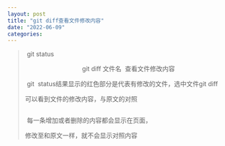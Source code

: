 ```yaml
---
layout: post
title: "git diff查看文件修改内容"
date: "2022-06-09"
categories: 
---
```

<blockquote> 
<p> git status</p> 
<p style="text-align:center;">git diff 文件名  查看文件修改内容<img alt="" src="https://img-blog.csdnimg.cn/da145468c69a4c95afa25d00deee9ea5.png?x-oss-process=image/watermark,type_d3F5LXplbmhlaQ,shadow_50,text_Q1NETiBA6K645aKo44Gu5bCP6J206J22,size_20,color_FFFFFF,t_70,g_se,x_16"></p> 
<p> git  status结果显示的红色部分是代表有修改的文件，选中文件git diff</p> 
<p>可以看到文件的修改内容，与原文的对照</p> 
<p style="text-align:center;"><img alt="" src="https://img-blog.csdnimg.cn/c8c56f1521b0435d891b36ee7a453780.png?x-oss-process=image/watermark,type_d3F5LXplbmhlaQ,shadow_50,text_Q1NETiBA6K645aKo44Gu5bCP6J206J22,size_20,color_FFFFFF,t_70,g_se,x_16"></p> 
<p> 每一条增加或者删除的内容都会显示在页面，</p> 
<p>修改至和原文一样，就不会显示对照内容</p> 
</blockquote> 
<p></p>
